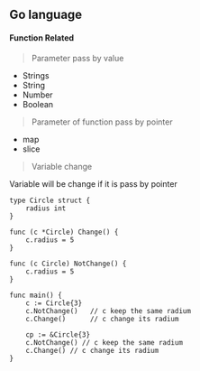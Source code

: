 ## Go language

#### Function Related

> Parameter pass by value

* Strings 
* String
* Number
* Boolean   

> Parameter of function pass by pointer

* map  
* slice

> Variable change

Variable will be change if it is pass by pointer

```
type Circle struct {
    radius int
}

func (c *Circle) Change() {
    c.radius = 5  
}

func (c Circle) NotChange() {
    c.radius = 5
}

func main() {
    c := Circle{3}  
    c.NotChange()   // c keep the same radium
    c.Change()      // c change its radium

    cp := &Circle{3}
    c.NotChange() // c keep the same radium
    c.Change() // c change its radium  
}
```



